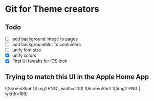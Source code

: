 # Git for Theme creators

## Todo
- [ ] add background image to pages
- [ ] add backgroundblur to containers
- [ ] unify font size
- [x] unify colors 
- [x] First UI tweaks for iOS look

## Trying to match this UI in the Apple Home App

![ScreenShot 1](img1.PNG | width=100)
![ScreenShot 1](img2.PNG | width=100)


